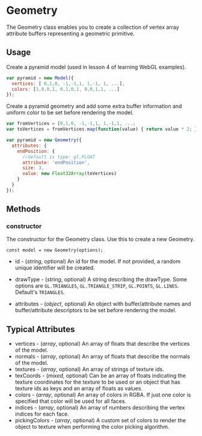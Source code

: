 # Geometry

The Geometry class enables you to create a collection of vertex array attribute buffers representing a geometric primitive.


## Usage

Create a pyramid model (used in lesson 4 of learning WebGL examples).
```js
var pyramid = new Model({
  vertices: [ 0,1,0, -1,-1,1, 1,-1, 1, ...],
  colors: [1,0,0,1, 0,1,0,1, 0,0,1,1, ...]
});
```

Create a pyramid geometry and add some extra buffer information and uniform
color to be set before rendering the model.
```js
var fromVertices = [0,1,0, -1,-1,1, 1,-1,1, ...;
var toVertices = fromVertices.map(function(value) { return value * 2; });

var pyramid = new Geometry({
  attributes: {
    endPosition: {
      //default is type: gl.FLOAT
      attribute: 'endPosition',
      size: 3,
      value: new Float32Array(toVertices)
    }
  }
});
```

## Methods

### constructor

The constructor for the Geometry class. Use this to create a new Geometry.

`const model = new Geometry(options);`

* id - (*string*, optional) An id for the model. If not provided, a random unique identifier will be created.

* drawType - (*string*, optional) A string describing the drawType. Some options are `GL.TRIANGLES`, `GL.TRIANGLE_STRIP`, `GL.POINTS`, `GL.LINES`. Default's `TRIANGLES`.
* attributes - (*object*, optional) An object with buffer/attribute names and buffer/attribute descriptors to be set before rendering the model.


## Typical Attributes

* vertices - (*array*, optional) An array of floats that describe the vertices of the model.
* normals - (*array*, optional) An array of floats that describe the normals of the model.
* textures - (*array*, optional) An array of strings of texture ids.
* texCoords - (*mixed*, optional) Can be an array of floats indicating the texture coordinates for the texture to be used or an object that has texture ids as keys and an array of floats as values.
* colors - (*array*, optional) An array of colors in RGBA. If just one color is specified that color will be used for all faces.
* indices - (*array*, optional) An array of numbers describing the vertex indices for each face.
* pickingColors - (*array*, optional) A custom set of colors to render the object to texture when performing the color picking algorithm.

